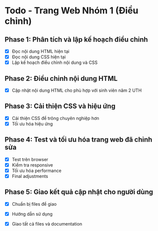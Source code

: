 # Todo - Trang Web Nhóm 1 (Điều chỉnh)

## Phase 1: Phân tích và lập kế hoạch điều chỉnh
- [x] Đọc nội dung HTML hiện tại
- [x] Đọc nội dung CSS hiện tại
- [x] Lập kế hoạch điều chỉnh nội dung và CSS

## Phase 2: Điều chỉnh nội dung HTML
- [x] Cập nhật nội dung HTML cho phù hợp với sinh viên năm 2 UTH

## Phase 3: Cải thiện CSS và hiệu ứng
- [x] Cải thiện CSS để trông chuyên nghiệp hơn
- [x] Tối ưu hóa hiệu ứng

## Phase 4: Test và tối ưu hóa trang web đã chỉnh sửa
- [x] Test trên browser
- [x] Kiểm tra responsive
- [x] Tối ưu hóa performance
- [x] Final adjustments

## Phase 5: Giao kết quả cập nhật cho người dùng
- [x] Chuẩn bị files để giao
- [x] Hướng dẫn sử dụng
- [x] Giao tất cả files và documentation

